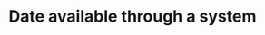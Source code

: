 ---
title: 'Date available through a system'
field: 'dc.date.available'
slug: 'global-date-available-through-a-system'
description: 'Date or date range item became available to the public.'
comment: 'yyyy-mm-dd'
required: False
module: 'Status'
cluster: 'Global'
policy: 'Date. Single value only.'
---